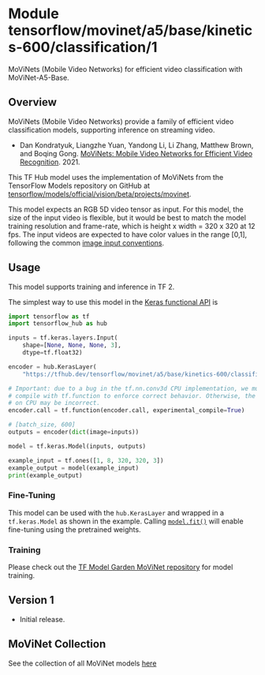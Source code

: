# Module tensorflow/movinet/a5/base/kinetics-600/classification/1

MoViNets (Mobile Video Networks) for efficient video classification with MoViNet-A5-Base.

<!-- asset-path: internal -->
<!-- dataset: kinetics-600 -->
<!-- fine-tunable: true -->
<!-- format: saved_model_2 -->
<!-- language: en -->
<!-- module-type: video-classification -->
<!-- task: video-classification -->
<!-- network-architecture: movinet -->

## Overview

MoViNets (Mobile Video Networks) provide a family of efficient video
classification models, supporting inference on streaming video.

* Dan Kondratyuk, Liangzhe Yuan, Yandong Li, Li Zhang, Matthew Brown, and
Boqing Gong. [MoViNets: Mobile Video Networks for Efficient Video Recognition](https://arxiv.org/abs/2103.11511). 2021.

This TF Hub model uses the implementation of MoViNets from the TensorFlow
Models repository on GitHub at
[tensorflow/models/official/vision/beta/projects/movinet](https://github.com/tensorflow/models/tree/master/official/vision/beta/projects).

This model expects an RGB 5D video tensor as input. For this model, the size of
the input video is flexible, but it would be best to
match the model training resolution and frame-rate, which is height x width =
320 x 320 at 12 fps. The input videos are
expected to have color values in the range [0,1], following the common
[image input conventions](https://www.tensorflow.org/hub/common_signatures/images#input).

## Usage

This model supports training and inference in TF 2.

The simplest way to use this model in the
[Keras functional API](https://www.tensorflow.org/guide/keras/functional)
is

```python
import tensorflow as tf
import tensorflow_hub as hub

inputs = tf.keras.layers.Input(
    shape=[None, None, None, 3],
    dtype=tf.float32)

encoder = hub.KerasLayer(
    "https://tfhub.dev/tensorflow/movinet/a5/base/kinetics-600/classification/1")

# Important: due to a bug in the tf.nn.conv3d CPU implementation, we must
# compile with tf.function to enforce correct behavior. Otherwise, the output
# on CPU may be incorrect.
encoder.call = tf.function(encoder.call, experimental_compile=True)

# [batch_size, 600]
outputs = encoder(dict(image=inputs))

model = tf.keras.Model(inputs, outputs)

example_input = tf.ones([1, 8, 320, 320, 3])
example_output = model(example_input)
print(example_output)
```

### Fine-Tuning

This model can be used with the `hub.KerasLayer` and wrapped in a
`tf.keras.Model` as shown in the example. Calling [`model.fit()`](https://www.tensorflow.org/api_docs/python/tf/keras/Model#fit)
will enable fine-tuning using the pretrained weights.

### Training

Please check out the [TF Model Garden MoViNet repository](https://github.com/tensorflow/models/tree/master/official/vision/beta/projects)
for model training.

## Version 1

* Initial release.

## MoViNet Collection

See the collection of all MoViNet models [here](https://tfhub.dev/google/collections/movinet/1)
